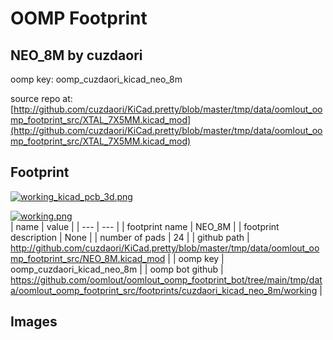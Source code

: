 # OOMP Footprint  
## NEO_8M  by cuzdaori  
  
oomp key: oomp_cuzdaori_kicad_neo_8m  
  
source repo at: [http://github.com/cuzdaori/KiCad.pretty/blob/master/tmp/data/oomlout_oomp_footprint_src/XTAL_7X5MM.kicad_mod](http://github.com/cuzdaori/KiCad.pretty/blob/master/tmp/data/oomlout_oomp_footprint_src/XTAL_7X5MM.kicad_mod)  
## Footprint  
  
[![working_kicad_pcb_3d.png](working_kicad_pcb_3d_600.png)](working_kicad_pcb_3d.png)  
  
[![working.png](working_600.png)](working.png)  
| name | value | 
| --- | --- | 
| footprint name | NEO_8M | 
| footprint description | None | 
| number of pads | 24 | 
| github path | http://github.com/cuzdaori/KiCad.pretty/blob/master/tmp/data/oomlout_oomp_footprint_src/NEO_8M.kicad_mod | 
| oomp key | oomp_cuzdaori_kicad_neo_8m | 
| oomp bot github | https://github.com/oomlout/oomlout_oomp_footprint_bot/tree/main/tmp/data/oomlout_oomp_footprint_src/footprints/cuzdaori_kicad_neo_8m/working | 
## Images  
